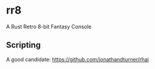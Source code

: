 # rr8

A Rust Retro 8-bit Fantasy Console

## Scripting

A good candidate: https://github.com/jonathandturner/rhai
